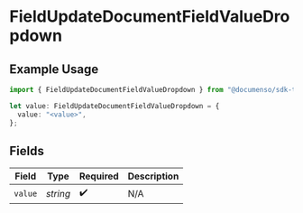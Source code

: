 # FieldUpdateDocumentFieldValueDropdown

## Example Usage

```typescript
import { FieldUpdateDocumentFieldValueDropdown } from "@documenso/sdk-typescript/models/operations";

let value: FieldUpdateDocumentFieldValueDropdown = {
  value: "<value>",
};
```

## Fields

| Field              | Type               | Required           | Description        |
| ------------------ | ------------------ | ------------------ | ------------------ |
| `value`            | *string*           | :heavy_check_mark: | N/A                |